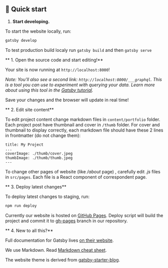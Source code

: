 
## 🚀 Quick start

1.  **Start developing.**

To start the website locally, run:

```sh
gatsby develop
```

To test production build localy run ```gatsby build``` and then ```gatsby serve```

** 1. Open the source code and start editing!**

Your site is now running at `http://localhost:8000`!

_Note: You'll also see a second link: _`http://localhost:8000/___graphql`_. This is a tool you can use to experiment with querying your data. Learn more about using this tool in the [Gatsby tutorial](https://www.gatsbyjs.org/tutorial/part-five/#introducing-graphiql)._

Save your changes and the browser will update in real time!
    
** 2. Edit site content**

To edit project content change markdown files in ```content/portfolio``` folder. Each project post have thumbnail and cover in ```/thumb``` folder.
For cover and thumbnail to display correctly, each markdown file should have these 2 lines in frontmatter (do not change them):
```
title: My Project
...
coverImage: ./thumb/cover.jpeg
thumbImage: ./thumb/thumb.jpeg
---
```
To change other pages of website (like */about* page) , carefully edit *.js* files in ```src/pages```.
Each file is a React component of correspondent page.
        
** 3. Deploy latest changes**

To deploy latest changes to staging, run:
```sh
npm run deploy
```
Currently our website is hosted on [GitHub Pages](https://pages.github.com/). 
Deploy script will build the project and commit it to [gh-pages](https://github.com/Adioma/infographopedia/tree/gh-pages) branch in our repository.

** 4. New to all this?**

Full documentation for Gatsby lives [on their website](https://www.gatsbyjs.org/).

We use Markdown. Read [Markdown cheat sheet](https://www.markdownguide.org/cheat-sheet).


The website theme is derived from [gatsby-starter-blog](https://github.com/gatsbyjs/gatsby-starter-blog).
